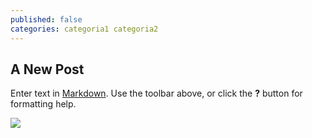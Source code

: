 ```yaml
---
published: false
categories: categoria1 categoria2
---
```


## A New Post

Enter text in [Markdown](http://daringfireball.net/projects/markdown/). Use the toolbar above, or click the **?** button for formatting help.

![](/_posts/Captura%20de%20pantalla%202014-08-05%20a%20la(s)%2020.48.27.png)